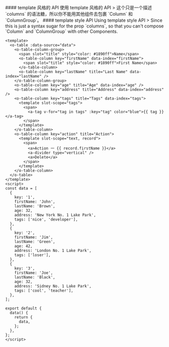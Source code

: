 <cn>
#### template 风格的 API
使用 template 风格的 API
> 这个只是一个描述 `columns` 的语法糖，所以你不能用其他组件去包裹 `Column` 和 `ColumnGroup`。
</cn>

<us>
#### template style API
Using template style API
> Since this is just a syntax sugar for the prop `columns`, so that you can't compose `Column` and `ColumnGroup` with other Components.
</us>

```vue
<template>
  <o-table :data-source="data">
    <o-table-column-group>
      <span slot="title" style="color: #1890ff">Name</span>
      <o-table-column key="firstName" data-index="firstName">
        <span slot="title" style="color: #1890ff">First Name</span>
      </o-table-column>
      <o-table-column key="lastName" title="Last Name" data-index="lastName" />
    </o-table-column-group>
    <o-table-column key="age" title="Age" data-index="age" />
    <o-table-column key="address" title="Address" data-index="address" />
    <o-table-column key="tags" title="Tags" data-index="tags">
      <template slot-scope="tags">
        <span>
          <a-tag v-for="tag in tags" :key="tag" color="blue">{{ tag }}</a-tag>
        </span>
      </template>
    </o-table-column>
    <o-table-column key="action" title="Action">
      <template slot-scope="text, record">
        <span>
          <a>Action 一 {{ record.firstName }}</a>
          <a-divider type="vertical" />
          <a>Delete</a>
        </span>
      </template>
    </o-table-column>
  </o-table>
</template>
<script>
const data = [
  {
    key: '1',
    firstName: 'John',
    lastName: 'Brown',
    age: 32,
    address: 'New York No. 1 Lake Park',
    tags: ['nice', 'developer'],
  },
  {
    key: '2',
    firstName: 'Jim',
    lastName: 'Green',
    age: 42,
    address: 'London No. 1 Lake Park',
    tags: ['loser'],
  },
  {
    key: '3',
    firstName: 'Joe',
    lastName: 'Black',
    age: 32,
    address: 'Sidney No. 1 Lake Park',
    tags: ['cool', 'teacher'],
  },
];

export default {
  data() {
    return {
      data,
    };
  },
};
</script>
```
